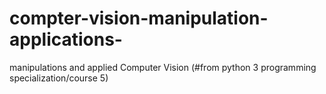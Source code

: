 # compter-vision-manipulation-applications-
manipulations and applied Computer Vision (#from python 3 programming specialization/course 5)
